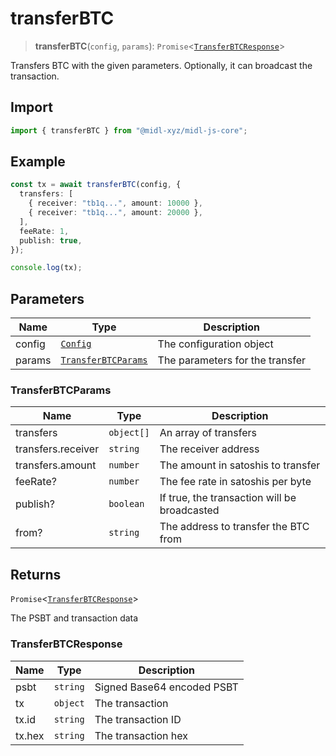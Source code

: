 # transferBTC

> **transferBTC**(`config`, `params`): `Promise`\<[`TransferBTCResponse`](#transferbtcresponse)\>

Transfers BTC with the given parameters. Optionally, it can broadcast the transaction.

## Import

```ts
import { transferBTC } from "@midl-xyz/midl-js-core";
```

## Example

```ts
const tx = await transferBTC(config, {
  transfers: [
    { receiver: "tb1q...", amount: 10000 },
    { receiver: "tb1q...", amount: 20000 },
  ],
  feeRate: 1,
  publish: true,
});

console.log(tx);
```

## Parameters

| Name   | Type                                                         | Description                     |
| ------ | ------------------------------------------------------------ | ------------------------------- |
| config | [`Config`](../configuration#creating-a-configuration-object) | The configuration object        |
| params | [`TransferBTCParams`](#transferbtcparams)                    | The parameters for the transfer |

### TransferBTCParams

| Name               | Type       | Description                                  |
| ------------------ | ---------- | -------------------------------------------- |
| transfers          | `object[]` | An array of transfers                        |
| transfers.receiver | `string`   | The receiver address                         |
| transfers.amount   | `number`   | The amount in satoshis to transfer           |
| feeRate?           | `number`   | The fee rate in satoshis per byte            |
| publish?           | `boolean`  | If true, the transaction will be broadcasted |
| from?              | `string`   | The address to transfer the BTC from         |

## Returns

`Promise`\<[`TransferBTCResponse`](#transferbtcresponse)\>

The PSBT and transaction data

### TransferBTCResponse

| Name   | Type     | Description                |
| ------ | -------- | -------------------------- |
| psbt   | `string` | Signed Base64 encoded PSBT |
| tx     | `object` | The transaction            |
| tx.id  | `string` | The transaction ID         |
| tx.hex | `string` | The transaction hex        |
